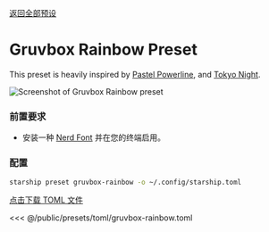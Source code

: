 [返回全部预设](./#gruvbox-rainbow)

# Gruvbox Rainbow Preset

This preset is heavily inspired by [Pastel Powerline](./pastel-powerline.md), and [Tokyo Night](./tokyo-night.md).

![Screenshot of Gruvbox Rainbow preset](/presets/img/gruvbox-rainbow.png)

### 前置要求

- 安装一种 [Nerd Font](https://www.nerdfonts.com/) 并在您的终端启用。

### 配置

```sh
starship preset gruvbox-rainbow -o ~/.config/starship.toml
```

[点击下载 TOML 文件](/presets/toml/gruvbox-rainbow.toml)

<<< @/public/presets/toml/gruvbox-rainbow.toml
